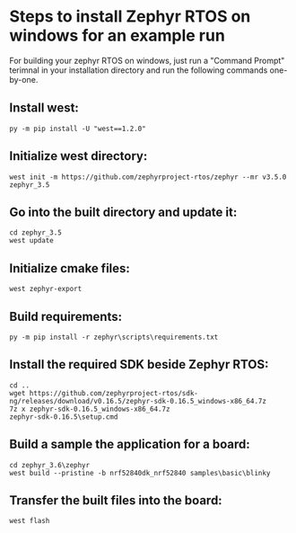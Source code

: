 # Steps to install Zephyr RTOS on windows for an example run
For building your zephyr RTOS on windows, just run a "Command Prompt" terimnal in your installation directory and run the following commands one-by-one.

## Install west:
```
py -m pip install -U "west==1.2.0"
```

## Initialize west directory:
```
west init -m https://github.com/zephyrproject-rtos/zephyr --mr v3.5.0 zephyr_3.5
```

## Go into the built directory and update it:
```
cd zephyr_3.5
west update
```

## Initialize cmake files:
```
west zephyr-export
```

## Build requirements:
```
py -m pip install -r zephyr\scripts\requirements.txt
```

## Install the required SDK beside Zephyr RTOS:
```
cd ..
wget https://github.com/zephyrproject-rtos/sdk-ng/releases/download/v0.16.5/zephyr-sdk-0.16.5_windows-x86_64.7z
7z x zephyr-sdk-0.16.5_windows-x86_64.7z
zephyr-sdk-0.16.5\setup.cmd
```

## Build a sample the application for a board:
```
cd zephyr_3.6\zephyr
west build --pristine -b nrf52840dk_nrf52840 samples\basic\blinky
```

## Transfer the built files into the board:
```
west flash
```
